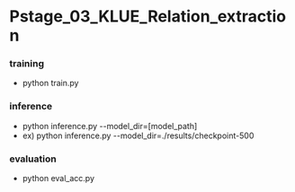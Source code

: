 # Pstage_03_KLUE_Relation_extraction

### training
* python train.py

### inference
* python inference.py --model_dir=[model_path]
* ex) python inference.py --model_dir=./results/checkpoint-500

### evaluation
* python eval_acc.py


